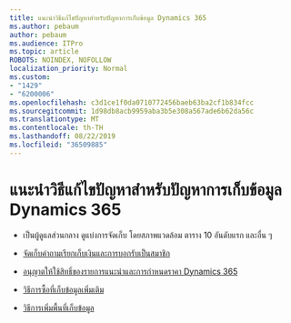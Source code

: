 ```yaml
---
title: แนะนำวิธีแก้ไขปัญหาสำหรับปัญหาการเก็บข้อมูล Dynamics 365
ms.author: pebaum
author: pebaum
ms.audience: ITPro
ms.topic: article
ROBOTS: NOINDEX, NOFOLLOW
localization_priority: Normal
ms.custom:
- "1429"
- "6200006"
ms.openlocfilehash: c3d1ce1f0da0710772456baeb63ba2cf1b834fcc
ms.sourcegitcommit: 1d98db8acb9959aba3b5e308a567ade6b62da56c
ms.translationtype: MT
ms.contentlocale: th-TH
ms.lasthandoff: 08/22/2019
ms.locfileid: "36509885"
---
```

# <a name="recommend-solutions-for-dynamics-365-storage-issues"></a>แนะนำวิธีแก้ไขปัญหาสำหรับปัญหาการเก็บข้อมูล Dynamics 365

* เป็นผู้ดูแลส่วนกลาง ดูแบ่งการจัดเก็บ โดยสภาพแวดล้อม ตาราง 10 อันดับแรก และอื่น ๆ

* [จัดเก็บคำถามเรียกเก็บเงินและการบอกรับเป็นสมาชิก](https://docs.microsoft.com/dynamics365/customer-engagement/admin/contact-information-microsoft-dynamics-365-online-billing-support)

* [อนุญาตให้ใช้สิทธิ์ของรายการแนะนำและการกำหนดราคา Dynamics 365](https://dynamics.microsoft.com/pricing/)

* [วิธีการซื้อที่เก็บข้อมูลเพิ่มเติม](https://docs.microsoft.com/dynamics365/customer-engagement/admin/manage-storage#add-storage-to-dynamics-365-online)

* [วิธีการเพิ่มพื้นที่เก็บข้อมูล](https://docs.microsoft.com/dynamics365/customer-engagement/admin/free-storage-space)
